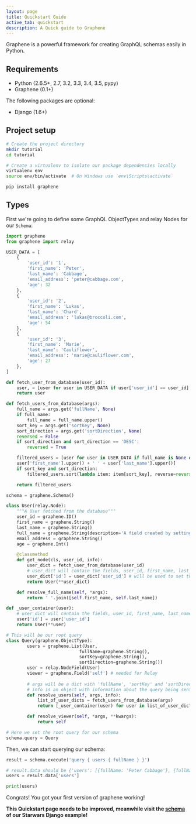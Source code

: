 ```yaml
---
layout: page
title: Quickstart Guide
active_tab: quickstart
description: A Quick guide to Graphene
---
```


Graphene is a powerful framework for creating GraphQL schemas easily in Python.

## Requirements

- Python (2.6.5+, 2.7, 3.2, 3.3, 3.4, 3.5, pypy)
- Graphene (0.1+)

The following packages are optional:

- Django (1.6+)


## Project setup

```bash
# Create the project directory
mkdir tutorial
cd tutorial

# Create a virtualenv to isolate our package dependencies locally
virtualenv env
source env/bin/activate  # On Windows use `env\Scripts\activate`

pip install graphene
```

## Types

First we're going to define some GraphQL ObjectTypes and relay Nodes for our `Schema`:


```python
import graphene
from graphene import relay

USER_DATA = [
    {
        'user_id': '1',
        'first_name': 'Peter',
        'last_name': 'Cabbage',
        'email_address': 'peter@cabbage.com',
        'age': 32
    },
    {
        'user_id': '2',
        'first_name': 'Lukas',
        'last_name': 'Chard',
        'email_address': 'lukas@broccoli.com',
        'age': 54
    },
    {
        'user_id': '3',
        'first_name': 'Marie',
        'last_name': 'Cauliflower',
        'email_address': 'marie@cauliflower.com',
        'age': 27
    },
]

def fetch_user_from_database(user_id):
    user, = [user for user in USER_DATA if user['user_id'] == user_id]
    return user

def fetch_users_from_database(args):
    full_name = args.get('fullName', None)
    if full_name:
        full_name = full_name.upper()
    sort_key = args.get('sortKey', None)
    sort_direction = args.get('sortDirection', None)
    reversed = False
    if sort_direction and sort_direction == 'DESC':
        reversed = True

    filtered_users = [user for user in USER_DATA if full_name is None or full_name in
    user['first_name'].upper() + ' ' + user['last_name'].upper()]
    if sort_key and sort_direction:
        filtered_users.sort(lambda item: item[sort_key], reverse=reversed)

    return filtered_users

schema = graphene.Schema()

class User(relay.Node):
    """A User fetched from the database"""
    user_id = graphene.ID()
    first_name = graphene.String()
    last_name = graphene.String()
    full_name = graphene.String(description='A field created by setting the first and last name.')
    email_address = graphene.String()
    age = graphene.Int()

    @classmethod
    def get_node(cls, user_id, info):
        user_dict = fetch_user_from_database(user_id)
        # user_dict will contain the fields, user_id, first_name, last_name, email_address and age
        user_dict['id'] = user_dict['user_id'] # will be used to set the global ID used by relay
        return User(**user_dict)

    def resolve_full_name(self, *args):
        return ' '.join([self.first_name, self.last_name])

def _user_container(user):
    # user_dict will contain the fields, user_id, first_name, last_name, email_address and age
    user['id'] = user['user_id']
    return User(**user)

# This will be our root query
class Query(graphene.ObjectType):
        users = graphene.List(User,
                            fullName=graphene.String(),
                            sortKey=graphene.String(),
                            sortDirection=graphene.String())
        user = relay.NodeField(User)
        viewer = graphene.Field('self') # needed for Relay
        
        # args will be a dict with 'fullName', 'sortKey' and 'sortDirection'
        # info is an object with information about the query being sent
        def resolve_users(self, args, info):
            list_of_user_dicts = fetch_users_from_database(args)
            return [_user_container(user) for user in list_of_user_dicts]

        def resolve_viewer(self, *args, **kwargs):
            return self

# Here we set the root query for our schema
schema.query = Query
```

Then, we can start querying our schema:

```python
result = schema.execute('query { users { fullName } }')

# result.data should be {'users': [{fullName: 'Peter Cabbage'}, {fullName: 'Lukas Chart'}, {fullName: 'Marie Cauliflower'}]}
users = result.data['users']

print(users)
```

Congrats! You got your first version of graphene working!

**This Quickstart page needs to be improved, meanwhile visit the [schema](https://github.com/graphql-python/django-graphene-example/blob/master/starwars/schema.py) of our Starwars Django example!**
